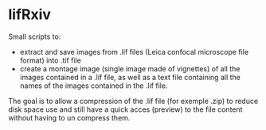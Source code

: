 # lifRxiv
Small scripts to: 
- extract and save images from .lif files (Leica confocal microscope file format) into .tif file
- create a montage image (single image made of vignettes) of all the images contained in a .lif file, as well as a text file containing all the names of the images contained in the .lif file. 

The goal is to allow a compression of the .lif file (for exemple .zip) to reduce disk space use and still have a quick acces (preview) to the file content without having to un compress them.

